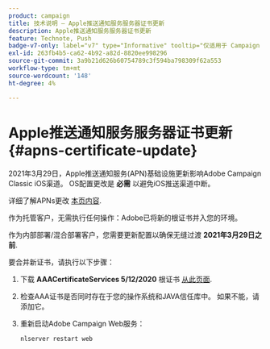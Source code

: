 ```yaml
---
product: campaign
title: 技术说明 — Apple推送通知服务服务器证书更新
description: Apple推送通知服务服务器证书更新
feature: Technote, Push
badge-v7-only: label="v7" type="Informative" tooltip="仅适用于 Campaign Classic v7"
exl-id: 263fb4b5-ca62-4b92-a82d-8820ee998296
source-git-commit: 3a9b21d626b60754789c3f594ba798309f62a553
workflow-type: tm+mt
source-wordcount: '148'
ht-degree: 4%

---
```


# Apple推送通知服务服务器证书更新 {#apns-certificate-update}



2021年3月29日，Apple推送通知服务(APN)基础设施更新影响Adobe Campaign Classic iOS渠道。 OS配置更改是 **必需** 以避免iOS推送渠道中断。

详细了解APNs更改 [本页内容](https://developer.apple.com/news/?id=7gx0a2lp).

作为托管客户，无需执行任何操作：Adobe已将新的根证书并入您的环境。

作为内部部署/混合部署客户，您需要更新配置以确保无缝过渡 **2021年3月29日之前**.

要合并新证书，请执行以下步骤：

1. 下载 **AAACertificateServices 5/12/2020** 根证书 [从此页面](https://support.sectigo.com/Com_KnowledgeDetailPage?Id=kA03l00000117cL).

1. 检查AAA证书是否同时存在于您的操作系统和JAVA信任库中。 如果不能，请添加它。

1. 重新启动Adobe Campaign Web服务：

   ```
   nlserver restart web
   ```
